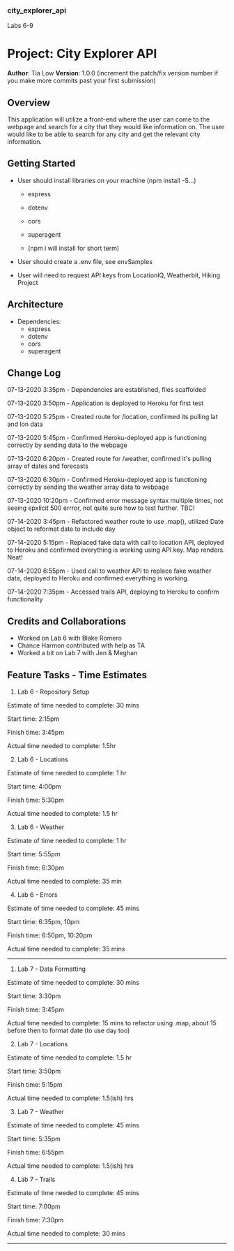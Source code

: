 ### city_explorer_api
Labs 6-9

# Project: City Explorer API

**Author**: Tia Low
**Version**: 1.0.0 (increment the patch/fix version number if you make more commits past your first submission)

## Overview
<!-- Provide a high level overview of what this application is and why you are building it, beyond the fact that it's an assignment for this class. (i.e. What's your problem domain?) -->

This application will utilize a front-end where the user can come to the webpage and search for a city that they would like information on. The user would like to be able to search for any city and get the relevant city information.

## Getting Started
<!-- What are the steps that a user must take in order to build this app on their own machine and get it running? -->

- User should install libraries on your machine (npm install -S...)
  - express
  - dotenv
  - cors
  - superagent

  - (npm i will install for short term)

- User should create a .env file, see envSamples

- User will need to request API keys from LocationIQ, Weatherbit, Hiking Project


## Architecture
<!-- Provide a detailed description of the application design. What technologies (languages, libraries, etc) you're using, and any other relevant design information. -->
- Dependencies:
  - express
  - dotenv
  - cors
  - superagent
  
## Change Log

07-13-2020 3:35pm - Dependencies are established, files scaffolded 

07-13-2020 3:50pm - Application is deployed to Heroku for first test

07-13-2020 5:25pm - Created route for /location, confirmed its pulling lat and lon data  

07-13-2020 5:45pm - Confirmed Heroku-deployed app is functioning correctly by sending data to the webpage

07-13-2020 6:20pm - Created route for /weather, confirmed it's pulling array of dates and forecasts

07-13-2020 6:30pm - Confirmed Heroku-deployed app is functioning correctly by sending the weather array data to webpage

07-13-2020 10:20pm - Confirmed error message syntax multiple times, not seeing epxlicit 500 errror, not quite sure how to test further. TBC! 

07-14-2020 3:45pm - Refactored weather route to use .map(), utilized Date object to reformat date to include day

07-14-2020 5:15pm - Replaced fake data with call to location API, deployed to Heroku and confirmed everything is working using API key. Map renders. Neat!

07-14-2020 6:55pm - Used call to weather API to replace fake weather data, deployed to Heroku and confirmed everything is working. 

07-14-2020 7:35pm - Accessed trails API, deploying to Heroku to confirm functionality



## Credits and Collaborations

- Worked on Lab 6 with Blake Romero
- Chance Harmon contributed with help as TA
- Worked a bit on Lab 7 with Jen & Meghan


## Feature Tasks - Time Estimates

1. Lab 6 - Repository Setup

Estimate of time needed to complete: 30 mins

Start time: 2:15pm

Finish time: 3:45pm

Actual time needed to complete: 1.5hr


2. Lab 6 - Locations

Estimate of time needed to complete: 1 hr

Start time: 4:00pm

Finish time: 5:30pm

Actual time needed to complete: 1.5 hr


3. Lab 6 - Weather

Estimate of time needed to complete: 1 hr

Start time: 5:55pm

Finish time: 6:30pm

Actual time needed to complete: 35 min


4. Lab 6 - Errors

Estimate of time needed to complete: 45 mins

Start time: 6:35pm, 10pm

Finish time: 6:50pm, 10:20pm

Actual time needed to complete: 35 mins
<hr>

1. Lab 7 - Data Formatting

Estimate of time needed to complete: 30 mins

Start time: 3:30pm

Finish time: 3:45pm

Actual time needed to complete: 15 mins to refactor using .map, about 15 before then to format date (to use day too)


2. Lab 7 - Locations

Estimate of time needed to complete: 1.5 hr

Start time: 3:50pm

Finish time: 5:15pm

Actual time needed to complete: 1.5(ish) hrs


3. Lab 7 - Weather

Estimate of time needed to complete: 45 mins

Start time: 5:35pm

Finish time: 6:55pm

Actual time needed to complete: 1.5(ish) hrs


4. Lab 7 - Trails

Estimate of time needed to complete: 45 mins

Start time: 7:00pm

Finish time: 7:30pm

Actual time needed to complete: 30 mins
<hr>


